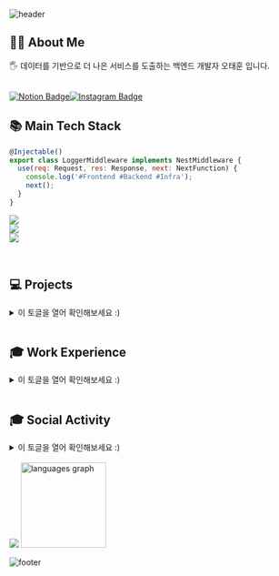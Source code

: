 ![header](https://capsule-render.vercel.app/api?type=waving&height=200&text=RosieOh&fontSize=40&fontAlign=80&fontAlignY=40&color=gradient)

<div align="left">
<h2>🖐🏻 About Me </h2>
<h>🖐 데이터를 기반으로 더 나은 서비스를 도출하는 백엔드 개발자 오태훈 입니다. </b>  <br></br></h>
  
[![Notion Badge](https://img.shields.io/badge/Notion-Rosie's%20Portfolio-white?style=flat-square&logo=Notion)](https://dhxogns920.notion.site/1-7a684d395f6b44c38da92d7ed6c1de11?pvs=4)[![Instagram Badge](https://img.shields.io/badge/Instagram-@cammoreapdalisal%20-white?style=flat-square&logo=Instagram&logoColor=Whitepurple)](https://instagram.com/cammoreapdalisal)
<br/>
<h2>📚 Main Tech Stack </h2> 


```javascript
@Injectable()
export class LoggerMiddleware implements NestMiddleware {
  use(req: Request, res: Response, next: NextFunction) {
    console.log('#Frontend #Backend #Infra');
    next();
  }
}
```

 <img src="https://skillicons.dev/icons?i=js,ts,jquery,react,nextjs,vue,styledcomponents,tailwind,sass,threejs&perline="/><br/>
 <img src="https://go-skill-icons.vercel.app/api/icons?i=spring,nodejs,express,nestjs,nuxtjs,django,flask,fastapi,php,grafana,prometheus,&titles=true"/><br/>
 <img src="https://go-skill-icons.vercel.app/api/icons?i=git,github,githubactions,kubernetes,docker,aws,dynamodb,ubuntu,linux,titles=true"/>

<br>

<h2> 💻 Projects </h2> 

<details>
  <summary>이 토글을 열어 확인해보세요 :)</summary>

|기간|내용|도메인|역할|
|---|---|---|---|
|24.10 ~ 24.12| (주)영천정밀 MES 시스템 고도화 프로젝트 - 공정 계획 관리 개발|<a href="https://yc-mes.tomes.co.kr/">(주)영천정밀 MES 시스템</a>| 풀스택 개발 | 
|24.07 ~ 25.05| (주)에이원손해사정 차세대 손해사정시스템 구축|<a href="#">사내 내부 보안으로 인한 링크 첨부 불가</a>| 풀스택 개발 | 
|24.06 ~ 진행중| (주)NIDSOFT 메일 솔루션 구축|<a href="#">사내 내부 보안으로 인한 링크 첨부 불가</a>| 프론트엔드 개발 | 
|24.06 ~ 24.09| (주)SMD 시스템 차세대 클라우드 시스템 ToMes SaaS 플랫폼 구축|<a href="http://smd.tomes.co.kr/">(주)SMD 시스템 MES 포털</a>| 풀스택 개발/DevOps | 
|24.04 ~ 24.06| (주)천재교육 디지털사업본부 디지털러닝팀 천재IT교육센터 통합관리시스템 구축|<a href="http://chunjae-it-edu.com/">천재IT교육센터 통합관리시스템 구축</a>| 백엔드 개발/DevOps | 
|24.02 ~ 24.03| (주)천재교육 디지털사업본부 디지털러닝팀 천재IT교육센터 랜딩페이지 구축|<a href="http://chunjae-learning.com">천재IT교육센터</a>| 백엔드 개발/DevOps |

<br/>
<hr/>
<br/>

|기간|내용|도메인|역할|
|---|---|---|---|
|24.10 ~ 24.12| 모두의 카페 리뷰를 담다, 카페오브라이프, 카오라 |<a href="/">카오라</a>| 풀스택 개발 | 
|24.10 ~ 24.11| 프로미스나인 최애의 플로버 랜딩 페이지, FromHabit |<a href="/">FromHabit</a>| 프론트엔드 개발 | 
|24.09 ~ 25.01| 모두의 자취방 양도 플랫폼, 모양 |<a href="/">Moyang</a>| 백엔드 / 백오피스 개발| 
|23.06 ~ 23.07| 노인 교육 격차 해소 웹 플랫폼 |<a href="elderlinker.vercel.app/">ElderLinker</a>| 풀스택 개발 | 
|23.08 ~ 23.08| 북스토어 기반 구매 웹 사이트 |<a href="/">MoreVisionBooks</a>| 백엔드 개발 | 
|23.07 ~ 23.08| 학생, 학부모 가상 교육 기업 웹 사이트 |<a href="/">CanMoreVision</a>| 백엔드 개발 | 
|23.04 ~ 23.06| 5개 대륙 여행 코스 데이터 기반 여행 상품 구매 플랫폼 |<a href="/">TravelGURU</a>| 프론트엔드 개발 | 
|23.04 ~ 23.06| 서울특별시 내 4개 구별 주택 가격 데이터 분석 웹 대시보드 |<a href="/">LeeEung</a>| 백엔드/MLOps | 
|22.07 ~ 22.09| 화물차 운전자 동체 인식 기반 객체 인식 애플리케이션 | <a href="/">WakeForCargo</a>| 백엔드/MLOps | 
|22.04 ~ 22.09| (주) 에코바이오의학연구소 자사 브랜딩 HeadSpaK 웹사이트 제작 |<a href="http://headspak.com/">헤드스파K</a>| 풀스택 개발 | 


</details>

<br>

<h2>🎓 Work Experience </h2> 

<details>
  <summary>이 토글을 열어 확인해보세요 :)</summary>



|소속 및 단체|활동 기간|내용|
|---|---|---|
|OO대학교|17.03~24.02  | OO대학교 린튼글로벌스쿨 글로벌비즈니스학과 / 빅데이터전공 졸업|
|(주)NIDSoft|24.06 ~ | (주)NIDSoft 시스템 사업부 제조파트 풀스택 개발자|
|(주)천재교육|23.09 ~ 24.05| (주)천재교육 디지털사업본부 디지털러닝팀 백엔드/DevOps|
|(주)유진바이오텍|22.06 ~ 22.09| (주)유진바이오텍 취업연계근로장학생 개발팀 FrontEnd 개발|
|(주)에코바이오의학연구소|22.03 ~ 22.06| (주)에코바이오의학연구소 자사 브랜드 HeadSpaK 취업연계근로장학생 BackEnd 개발|
|(주)다른코리아|21.12 ~ 22.03| (주)다른코리아 개발팀 BackEnd 인턴 개발자 |

</details>

<br>

<h2>🎓 Social Activity </h2> 

<details>
  <summary>이 토글을 열어 확인해보세요 :)</summary>



|소속 및 단체|활동 기간|내용|
|---|---|---|
|멋쟁이사자처럼 11기|23.02 ~23.12| 2023 멋쟁이사자처럼 11기 OO대학교 <br/> OO대학교 대표 / 백엔드 운영 총괄|
|한이음 멘토링|23.05 ~ 23.11| 2023 한이음 멘토링 한국IBM 연계 "Generative AI를 활용한 교육서비스 개발" 팀장 <br/> BackEnd 개발 |
|Weebinder|23.04 ~ 23.12| 2023 초기창업패키지 창업팀 Weebinder <br/> 일상 루틴 추천 플랫폼 "DayMaker" 개발팀 팀장 <br/> BackEnd 개발 |
|TeamLimked|22.03 ~ 22.12| 2022 초기창업패키지 창업팀 "TeamLimked" <br/> 아이템 추천 기반 건강기능식품 추천 플랫폼 "MediRing" 팀장 <br/> BackEnd 개발 |
|대덕구청|22.08 ~ 22.09|2022 대덕구 리빙랩 프로젝트 "ECO_TVY" <br/> 지역 내 쓰레기 분류 기반 객체 인식 모델 플랫폼 "ECO_TVY" <br/> FullStack, MLOps 개발|
|데이터청년캠퍼스|22.06 ~ 22.09| 2022 데이터청년캠퍼스 - OO대학교 "WakeForCargo" 팀장 <br/> BackEnd, MLOps |
|멘도롱대학|21.05 ~ 21.12| 2022 예비창업패키지 창업팀 "청춘의 한 장" <br/> 전문가 추천 기반 대학생 교육 멘토링 추천 플랫폼 "멘도롱 대학" <br/> 기획 / BackEnd 개발 |
|대덕구청|21.03 ~ 21.12|2022 대덕구 청년 네트워크 데이터 분석(취, 창업 분야) 총괄 <br/> MLOps|
|(주)웅진북센|21.01 ~ 21.04| (주)웅진북센 디지털 전자책 혁신아이디어 공모전 <br/> 전자책 대여 어플리케이션 "팀_신기루" 팀장 / BackEnd|
|APCS Forum|17.06 ~| Delegate of 2017 APCS(Asia Pacific Cities Summit & Mayors' Forum)|

</details>


<br/>
<img src="https://github-readme-stats.vercel.app/api?username=RosieOh&show_icons=true&include_all_commits=true&bg_color=30,e96443,904e95&title_color=fff&text_color=fff">
 <img src="https://github-readme-stats.vercel.app/api/top-langs?locale=en&hide_title=false&layout=compact&card_width=320&langs_count=5&bg_color=30,e96443,904e95&theme=dark&hide_border=false&username=rosieoh" height="150" alt="languages graph"  />
<!--
<img src="https://profile-readme-generator.com/assets/snake.svg" alt="Snake animation" />-->


  ![footer](https://capsule-render.vercel.app/api?type=waving&color=auto&height=200&section=footer&fontSize=90)
</div>
